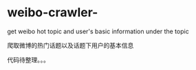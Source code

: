 # weibo-crawler-
get weibo hot topic and user's basic information under the topic 

爬取微博的热门话题以及话题下用户的基本信息

代码待整理。。。
